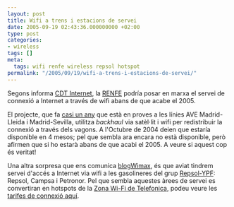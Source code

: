 ```yaml
---
layout: post
title: Wifi a trens i estacions de servei
date: 2005-09-19 02:43:36.000000000 +02:00
type: post
categories:
- wireless
tags: []
meta:
  tags: wifi renfe wireless repsol hotspot
permalink: "/2005/09/19/wifi-a-trens-i-estacions-de-servei/"
---
```

Segons informa [CDT Internet](http://www.cdtinternet.net/modules/news/article.php?storyid=2651), la [RENFE](http://www.renfe.es) podría posar en marxa el servei de connexió a Internet a través de wifi abans de que acabe el 2005.

El projecte, que fa [casi un any](http://www.elmundo.es/navegante/2004/10/18/empresas/1098087325.html) que està en proves a les línies AVE Madrid-Lleida i Madrid-Sevilla, utilitza _backhaul_ via satèl·lit i wifi per redistribuir la connexió a través dels vagons. A l'Octubre de 2004 deien que estaría disponible en 4 mesos; pel que sembla ara encara no està disponible, però afirmen que si ho estarà abans de que acabi el 2005. A veure si aquest cop és veritat!

Una altra sorpresa que ens comunica [blogWimax](http://www.blogwimax.com/2005/09/16/repsol-ofrecera-proximamente-wi-fi-en-su), és que aviat tindrem servei d'accés a Internet via wifi a les gasolineres del grup [Repsol-YPF](http://www.repsolypf.com/): Repsol, Campsa i Petronor. Pel que sembla aquestes àrees de servei es convertiran en hotspots de la [Zona Wi-Fi de Telefonica](http://www.telefonicaonline.com/on/es/wifi/), podeu veure les [tarifes de connexió aquí](http://www.telefonicaonline.com/on/es/wifi/venta.htm).


